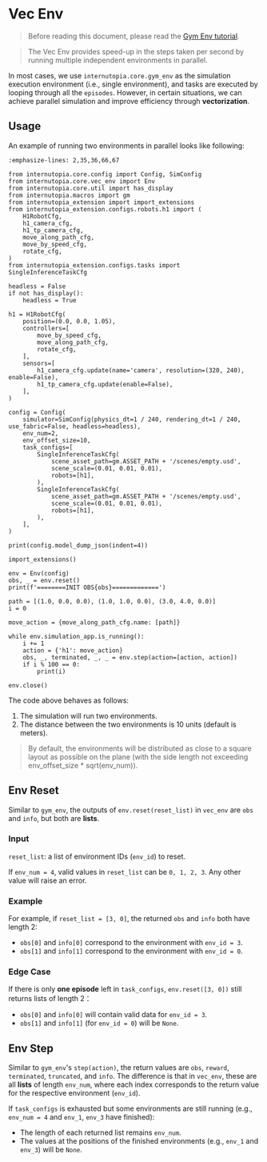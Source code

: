 # Vec Env

> Before reading this document, please read the [Gym Env tutorial](gym_env.md).

> The Vec Env provides speed-up in the steps taken per second by running multiple independent environments in parallel.

In most cases, we use `internutopia.core.gym_env` as the simulation execution environment (i.e., single environment), and tasks are executed by looping through all the `episodes`. However, in certain situations, we can achieve parallel simulation and improve efficiency through **vectorization**.


## Usage

An example of running two environments in parallel looks like following:
```{code-block} python
:emphasize-lines: 2,35,36,66,67

from internutopia.core.config import Config, SimConfig
from internutopia.core.vec_env import Env
from internutopia.core.util import has_display
from internutopia.macros import gm
from internutopia_extension import import_extensions
from internutopia_extension.configs.robots.h1 import (
    H1RobotCfg,
    h1_camera_cfg,
    h1_tp_camera_cfg,
    move_along_path_cfg,
    move_by_speed_cfg,
    rotate_cfg,
)
from internutopia_extension.configs.tasks import SingleInferenceTaskCfg

headless = False
if not has_display():
    headless = True

h1 = H1RobotCfg(
    position=(0.0, 0.0, 1.05),
    controllers=[
        move_by_speed_cfg,
        move_along_path_cfg,
        rotate_cfg,
    ],
    sensors=[
        h1_camera_cfg.update(name='camera', resolution=(320, 240), enable=False),
        h1_tp_camera_cfg.update(enable=False),
    ],
)

config = Config(
    simulator=SimConfig(physics_dt=1 / 240, rendering_dt=1 / 240, use_fabric=False, headless=headless),
    env_num=2,
    env_offset_size=10,
    task_configs=[
        SingleInferenceTaskCfg(
            scene_asset_path=gm.ASSET_PATH + '/scenes/empty.usd',
            scene_scale=(0.01, 0.01, 0.01),
            robots=[h1],
        ),
        SingleInferenceTaskCfg(
            scene_asset_path=gm.ASSET_PATH + '/scenes/empty.usd',
            scene_scale=(0.01, 0.01, 0.01),
            robots=[h1],
        ),
    ],
)

print(config.model_dump_json(indent=4))

import_extensions()

env = Env(config)
obs, _ = env.reset()
print(f'========INIT OBS{obs}=============')

path = [(1.0, 0.0, 0.0), (1.0, 1.0, 0.0), (3.0, 4.0, 0.0)]
i = 0

move_action = {move_along_path_cfg.name: [path]}

while env.simulation_app.is_running():
    i += 1
    action = {'h1': move_action}
    obs, _, terminated, _, _ = env.step(action=[action, action])
    if i % 100 == 0:
        print(i)

env.close()
```

The code above behaves as follows:

1. The simulation will run two environments.
2. The distance between the two environments is 10 units (default is meters).

> By default, the environments will be distributed as close to a square layout as possible on the plane (with the side length not exceeding env_offset_size * sqrt(env_num)).

## Env Reset

Similar to `gym_env`, the outputs of `env.reset(reset_list)` in `vec_env` are `obs` and `info`, but both are **lists**.

### Input
`reset_list`: a list of environment IDs (`env_id`) to reset.

If `env_num = 4`, valid values in `reset_list` can be `0, 1, 2, 3`. Any other value will raise an error.

### Example

For example, if `reset_list = [3, 0]`, the returned `obs` and `info` both have length 2:
- `obs[0]` and `info[0]` correspond to the environment with `env_id = 3`.
- `obs[1]` and `info[1]` correspond to the environment with `env_id = 0`.

### Edge Case

If there is only **one episode** left in `task_configs`, `env.reset([3, 0])` still returns lists of length 2：
- `obs[0]` and `info[0]` will contain valid data for `env_id = 3`.
- `obs[1]` and `info[1]` (for `env_id = 0`) will be `None`.

## Env Step

Similar to `gym_env`'s `step(action)`, the return values are `obs`, `reward`, `terminated`, `truncated`, and `info`. The difference is that in `vec_env`, these are all **lists** of length `env_num`, where each index corresponds to the return value for the respective environment (`env_id`).

If `task_configs` is exhausted but some environments are still running (e.g., `env_num = 4` and `env_1`, `env_3` have finished):
- The length of each returned list remains `env_num`.
- The values at the positions of the finished environments (e.g., `env_1` and `env_3`) will be `None`.
